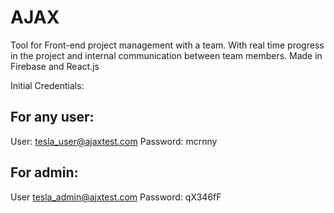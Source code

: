 # AJAX
Tool for Front-end project management with a team. With real time progress in the project and internal communication between team members. Made in Firebase and React.js

Initial Credentials: 

## For any user:
User: tesla_user@ajaxtest.com
Password: mcrnny


## For admin: 
User tesla_admin@ajxtest.com
Password: qX346fF
